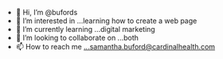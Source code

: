- 👋 Hi, I’m @bufords
- 👀 I’m interested in ...learning how to create a web page
- 🌱 I’m currently learning ...digital marketing
- 💞️ I’m looking to collaborate on ...both
- 📫 How to reach me ...samantha.buford@cardinalhealth.com

<!---
bufords/bufords is a ✨ special ✨ repository because its `README.md` (this file) appears on your GitHub profile.
You can click the Preview link to take a look at your changes.
--->
